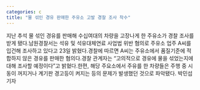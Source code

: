 ```yaml
---
categories: c
title: "물 섞인 경유 판매한 주유소 고발 경찰 조사 착수"
---
```

지난 추석 물 섞인 경유를 판매해 수십여대의 차량을 고장나게 한 주유소가 경찰 조사를 받게 됐다.남원경찰서는 석유 및 석유대체연료 사업법 위반 혐의로 주유소 업주 A씨를 입건해 조사하고 있다고 23일 밝혔다.경찰에 따르면 A씨는 주유소에서 품질기준에 적합하지 않은 경유를 판매한 혐의다.경찰 관계자는 “고의적으로 경유에 물을 섞었는지에 대해 조사할 예정이다”고 밝혔다.한편, 해당 주요소에서 주유를 한 차량들은 주행 중 시동이 꺼지거나 계기판 경고등이 켜지는 등의 문제가 발생했던 것으로 파악됐다. 박민섭 기자